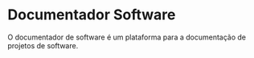 # Documentador Software

  O documentador de software é um plataforma para a documentação de projetos de software. 
  
